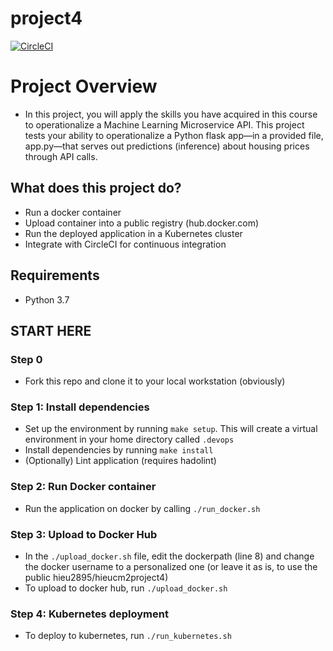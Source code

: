 # project4

[![CircleCI](https://dl.circleci.com/status-badge/img/gh/hieuCM2895/project4/tree/master.svg?style=svg)](https://dl.circleci.com/status-badge/redirect/gh/hieuCM2895/project4/tree/master)

# Project Overview

- In this project, you will apply the skills you have acquired in this course to operationalize a Machine Learning Microservice API. This project tests your ability to operationalize a Python flask app—in a provided file, app.py—that serves out predictions (inference) about housing prices through API calls.

## What does this project do?

- Run a docker container
- Upload container into a public registry (hub.docker.com)
- Run the deployed application in a Kubernetes cluster
- Integrate with CircleCI for continuous integration

## Requirements

- Python 3.7

## START HERE

### Step 0

- Fork this repo and clone it to your local workstation (obviously)

### Step 1: Install dependencies

- Set up the environment by running `make setup`. This will create a virtual environment in your home directory called `.devops`
- Install dependencies by running `make install`
- (Optionally) Lint application (requires hadolint)

### Step 2: Run Docker container

- Run the application on docker by calling `./run_docker.sh`

### Step 3: Upload to Docker Hub

- In the `./upload_docker.sh` file, edit the dockerpath (line 8) and change the docker username to a personalized one (or leave it as is, to use the public hieu2895/hieucm2project4)
- To upload to docker hub, run `./upload_docker.sh`

### Step 4: Kubernetes deployment

- To deploy to kubernetes, run `./run_kubernetes.sh`
